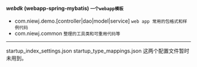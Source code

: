 #### _webdk_ (webapp-spring-mybatis) ```一个webapp模板```
- com.niewj.demo.[controller|dao|model|service]
```web app 常用的包格式和样例代码```
- com.niewj.common
```整理的工具类和可重用代码等```
---
startup_index_settings.json
startup_type_mappings.json
这两个配置文件暂时未用到。
